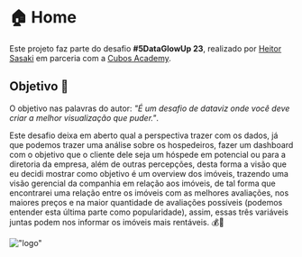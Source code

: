 <style>
  div.md-sidebar.md-sidebar--primary {
    display: none !important;
  }
  .md-grid {
  max-width: 100%; /* or 100%, if you want to stretch to full-width */
}
</style>

# 🏠 Home

Este projeto faz parte do desafio **#5DataGlowUp 23**, realizado por [Heitor Sasaki](https://www.linkedin.com/in/heitorsasaki/) em parceria com a [Cubos Academy](https://www.linkedin.com/in/cubos-academy-459042223/).

## Objetivo 🎯

O objetivo nas palavras do autor: *"É um desafio de dataviz onde você deve criar a melhor visualização que puder."*.

Este desafio deixa em aberto qual a perspectiva trazer com os dados, já que podemos trazer uma análise sobre os hospedeiros, fazer um dashboard com o objetivo que o cliente dele seja um hóspede em potencial ou para a diretoria da empresa, além de outras percepções, desta forma a visão que eu decidi mostrar como objetivo é um overview dos imóveis, trazendo uma visão gerencial da companhia em relação aos imóveis, de tal forma que encontrarei uma relação entre os imóveis com as melhores avaliações, nos maiores preços e na maior quantidade de avaliações possíveis (podemos entender esta última parte como popularidade), assim, essas três variáveis juntas podem nos informar os imóveis mais rentáveis. 💰🤑  

!["logo"](https://i.ibb.co/mX2BCsC/airbnb-logo-detail.jpg)
